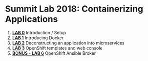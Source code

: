 # Summit Lab 2018: Containerizing Applications

1. **[LAB 0](labs/lab0/chapter0.md)** Introduction / Setup
1. **[LAB 1](labs/lab1/chapter1.md)** Introducing Docker
1. **[LAB 2](labs/lab3/chapter3.md)** Deconstructing an application into microservices
1. **[LAB 3](labs/lab5/chapter5.md)** OpenShift templates and web console
1. **[BONUS - LAB 6](labs/lab6/chapter6.md)** OpenShift Ansible Broker
